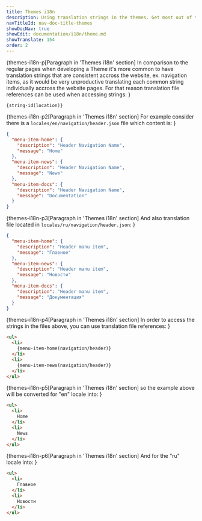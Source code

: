 ```yaml
---
title: Themes i18n
description: Using translation strings in the themes. Get most out of the CMintS Internationalization(i18n) tools.
navTitleId: nav-doc-title-themes
showDocNav: true
showEdit: documentation/i18n/theme.md
showTranslate: 154
order: 2
---
```


{themes-i18n-p[Paragraph in 'Themes i18n' section]
In comparison to the regular pages when developing a Theme it's more common to
have translation strings that are consistent accross the website, ex. navigation
items, as it would be very unproductive translating each common string
individually accross the website pages. For that reason translation file
references can be used when accessing strings:
}

```
{string-id(location)}
```

{themes-i18n-p2[Paragraph in 'Themes i18n' section]
For example consider there is a `locales/en/navigation/header.json` file which
content is:
}

```json
{
  "menu-item-home": {
    "description": "Header Navigation Name",
    "message": "Home"
  },
  "menu-item-news": {
    "description": "Header Navigation Name",
    "message": "News"
  },
  "menu-item-docs": {
    "description": "Header Navigation Name",
    "message": "Documentation"
  }
}
```

{themes-i18n-p3[Paragraph in 'Themes i18n' section]
And also translation file located in `locales/ru/navigation/header.json`:
}

```json
{
  "menu-item-home": {
    "description": "Header manu item",
    "message": "Главное"
  },
  "menu-item-news": {
    "description": "Header manu item",
    "message": "Новости"
  },
  "menu-item-docs": {
    "description": "Header manu item",
    "message": "Документация"
  }
}
```

{themes-i18n-p4[Paragraph in 'Themes i18n' section]
In order to access the strings in the files above, you can use translation file
references:
}

```html
<ul>
  <li>
    {menu-item-home(navigation/header)}
  </li>
  <li>
    {menu-item-news(navigation/header)}
  </li>
</ul>
```

{themes-i18n-p5[Paragraph in 'Themes i18n' section]
so the example above will be converted for "en" locale into:
}

```html
<ul>
  <li>
    Home
  </li>
  <li>
    News
  </li>
</ul>
```

{themes-i18n-p6[Paragraph in 'Themes i18n' section]
And for the "ru" locale into:
}

```html
<ul>
  <li>
    Главное
  </li>
  <li>
    Новости
  </li>
</ul>
```
